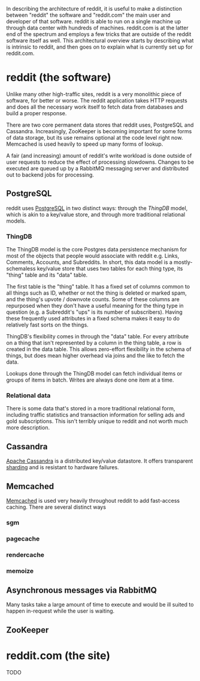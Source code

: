 In describing the architecture of reddit, it is useful to make a distinction
between "reddit" the software and "reddit.com" the main user and developer of
that software. reddit is able to run on a single machine up through data center
with hundreds of machines. reddit.com is at the latter end of the spectrum and
employs a few tricks that are outside of the reddit software itself as well.
This architectural overview starts by describing what is intrinsic to reddit,
and then goes on to explain what is currently set up for reddit.com.

# reddit (the software)

Unlike many other high-traffic sites, reddit is a very monolithic piece of
software, for better or worse. The reddit application takes HTTP requests and
does all the necessary work itself to fetch data from databases and build a
proper response.

There are two core permanent data stores that reddit uses, PostgreSQL and
Cassandra. Increasingly, ZooKeeper is becoming important for some forms of data
storage, but its use remains optional at the code level right now. Memcached is
used heavily to speed up many forms of lookup.

A fair (and increasing) amount of reddit's write workload is done outside of
user requests to reduce the effect of processing slowdowns. Changes to be
executed are queued up by a RabbitMQ messaging server and distributed out to
backend jobs for processing.

## PostgreSQL

reddit uses [PostgreSQL](http://en.wikipedia.org/wiki/Postgres) in two distinct
ways: through the *ThingDB* model, which is akin to a key/value store, and
through more traditional relational models.

### ThingDB

The ThingDB model is the core Postgres data persistence mechanism for most of
the objects that people would associate with reddit e.g. Links, Comments,
Accounts, and Subreddits. In short, this data model is a mostly-schemaless
key/value store that uses two tables for each thing type, its "thing" table and
its "data" table.

The first table is the "thing" table. It has a fixed set of columns common to
all things such as ID, whether or not the thing is deleted or marked spam, and
the thing's upvote / downvote counts. Some of these columns are repurposed when
they don't have a useful meaning for the thing type in question (e.g. a
Subreddit's "ups" is its number of subscribers). Having these frequently used
attributes in a fixed schema makes it easy to do relatively fast sorts on the
things.

ThingDB's flexibility comes in through the "data" table. For every attribute
on a thing that isn't represented by a column in the thing table, a row is
created in the data table. This allows zero-effort flexibility in the schema of
things, but does mean higher overhead via joins and the like to fetch the data.

Lookups done through the ThingDB model can fetch individual items or groups of
items in batch. Writes are always done one item at a time.

### Relational data

There is some data that's stored in a more traditional relational form,
including traffic statistics and transaction information for selling ads and
gold subscriptions. This isn't terribly unique to reddit and not worth much
more description.

## Cassandra

[Apache Cassandra](http://en.wikipedia.org/wiki/Apache_cassandra) is a
distributed key/value datastore. It offers transparent
[sharding](http://en.wikipedia.org/wiki/Shard_(database_architecture)) and is
resistant to hardware failures.

## Memcached

[Memcached](http://en.wikipedia.org/wiki/Memcached) is used very heavily
throughout reddit to add fast-access caching. There are several distinct ways

### sgm

### pagecache

### rendercache

### memoize

## Asynchronous messages via RabbitMQ

Many tasks take a large amount of time to execute and would be ill suited to happen
in-request while the user is waiting.

## ZooKeeper

# reddit.com (the site)

TODO
